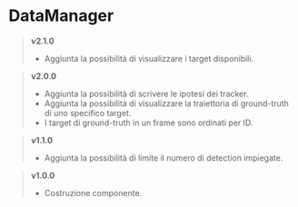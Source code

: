 # DataManager

> **v2.1.0**
>	* Aggiunta la possibilità di visualizzare i target disponibili.

> **v2.0.0**
>	* Aggiunta la possibilità di scrivere le ipotesi dei tracker.
>   * Aggiunta la possibilità di visualizzare la traiettoria di ground-truth di uno specifico target.
>   * I target di ground-truth in un frame sono ordinati per ID.

> **v1.1.0**
>	* Aggiunta la possibilità di limite il numero di detection impiegate.

> **v1.0.0**
>	* Costruzione componente.
